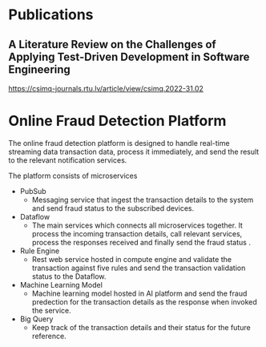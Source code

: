 # Publications
## A Literature Review on the Challenges of Applying Test-Driven Development in Software Engineering
https://csimq-journals.rtu.lv/article/view/csimq.2022-31.02

# Online Fraud Detection Platform
The online fraud detection platform is designed to handle real-time streaming data transaction data, process it immediately, and send the result to the relevant notification services.

The platform consists of microservices

 - PubSub
	 - Messaging service that ingest the transaction details to the system and send fraud status to the subscribed devices.
 - Dataflow
	 - The main services which connects all microservices together. It process the incoming transaction details, call relevant services, process the responses received and finally send the fraud status .
 - Rule Engine
	 - Rest web service hosted in compute engine and validate the transaction against five rules and send the transaction validation status to the Dataflow.
 - Machine Learning Model
	 - Machine learning model hosted in AI platform and send the fraud predection for the transaction details as the response when invoked the service.
 - Big Query
	 - Keep track of the transaction details and their status for the future reference.
